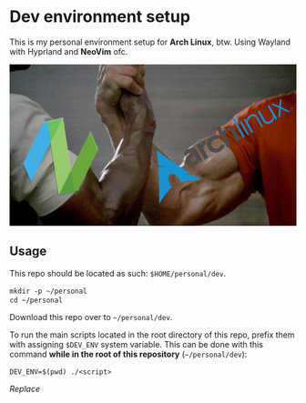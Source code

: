 # Dev environment setup

This is my personal environment setup for **Arch Linux**, btw.
Using Wayland with Hyprland and **NeoVim** ofc.


<p align="center">
<img src="images/handshake.png" alt="arch-neovim-handshake" style="height=300">
</p>

## Usage

This repo should be located as such: `$HOME/personal/dev`.
```
mkdir -p ~/personal
cd ~/personal
```

Download this repo over to `~/personal/dev`.

To run the main scripts located in the root directory of this repo, prefix them with assigning `$DEV_ENV` system variable.
This can be done with this command **while in the root of this repository** (`~/personal/dev`):
```
DEV_ENV=$(pwd) ./<script>
```
*Replace <script> with `dev-env`, `run`, or `init`.*
You can also run `dev-env` and `run` with a `--dry` flag at the end of the command to see what's going to happen.

### Credit
Based on ThePrimeagen's [dev](https://github.com/ThePrimeagen/dev)
